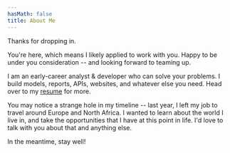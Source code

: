 ```yaml
---
hasMath: false
title: About Me
---
```


Thanks for dropping in. 

You're here, which means I likely applied to work with you. Happy to be under you consideration -- and looking forward to teaming up.

I am an early-career analyst & developer who can solve your problems. I build models, reports, APIs, websites, and whatever else you need. Head over to my [resume](/resume.pdf) for more.

You may notice a strange hole in my timeline -- last year, I left my job to travel around Europe and North Africa. I wanted to learn about the world I live in, and take the opportunities that I have at this point in life. I'd love to talk with you about that and anything else.

In the meantime, stay well!
